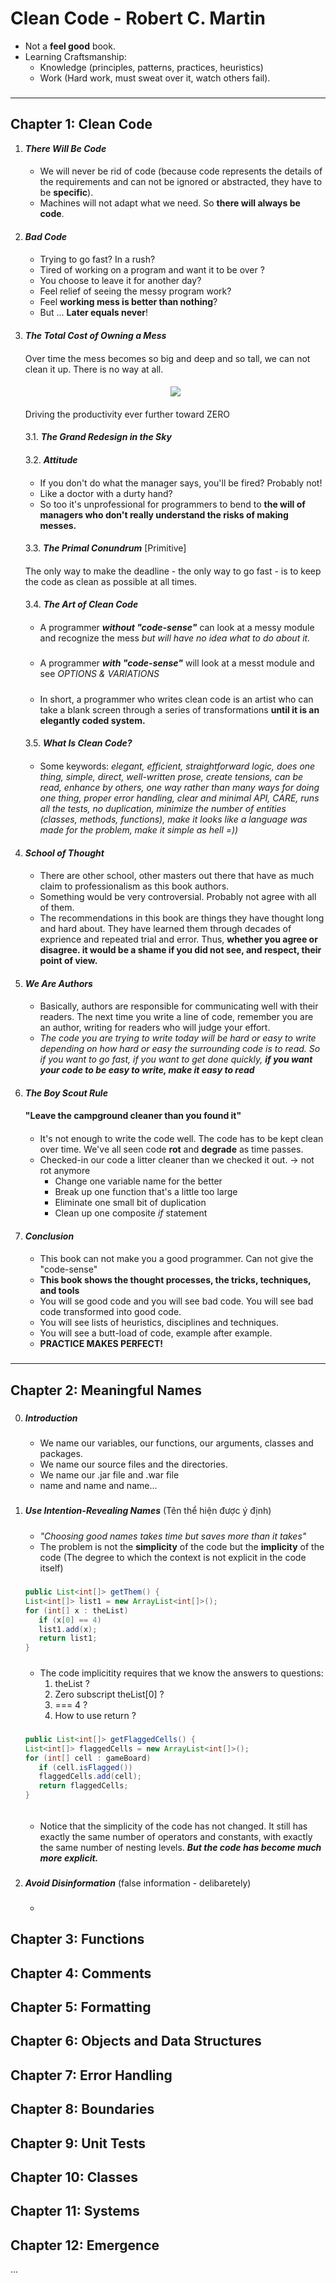 # Clean Code - Robert C. Martin

   - Not a **feel good** book.
   - Learning Craftsmanship:
      - Knowledge (principles, patterns, practices, heuristics)
      - Work (Hard work, must sweat over it, watch others fail).
   ###
***

## Chapter 1: Clean Code

   1. ***There Will Be Code***
   
      ####
      -  We will never be rid of code (because code represents the details of the requirements and can not be ignored or abstracted, they have to be **specific**).
      -  Machines will not adapt what we need. So **there will always be code**.
      ####
   
   2. ***Bad Code***

      ####
      - Trying to go fast? In a rush?
      - Tired of working on a program and want it to be over ?
      - You choose to leave it for another day? 
      - Feel relief of seeing the messy program work?
      - Feel **working mess is better than nothing**?
      - But ... **Later equals never**!
      ####
   
   3. ***The Total Cost of Owning a Mess***

      ####
      Over time the mess becomes so big and deep and so tall, we can not clean it up. There is no way at all.
      ####

      <p align="center">
         <img src="images/chapter1/image1.png" />  
      </p> 

      ####
      Driving the productivity ever further toward ZERO
      ####

      3.1. ***The Grand Redesign in the Sky***
      ####
      3.2. ***Attitude***
      
      ####
      - If you don't do what the manager says, you'll be fired? Probably not!
      - Like a doctor with a durty hand? 
      - So too it's unprofessional for programmers to bend to **the will of managers who don't really understand the risks of making messes.**
      ####

      3.3. ***The Primal Conundrum*** [Primitive]
      ####
      The only way to make the deadline - the only way to go fast - is to keep the code as clean as possible at all times.
      ####

      3.4. ***The Art of Clean Code***
      ####
      - A programmer ***without "code-sense"*** can look at a messy module and recognize the mess *but will have no idea what to do about it.*
      #####
      - A programmer ***with "code-sense"*** will look at a messt module and see *OPTIONS & VARIATIONS*
      #####
      - In short, a programmer who writes clean code is an artist who can take a blank screen through a series of transformations **until it is an elegantly coded system.**
      ####

      3.5. ***What Is Clean Code?***
      ####
      - Some keywords: *elegant, efficient, straightforward logic, does one thing, simple, direct, well-written prose, create tensions, can be read, enhance by others, one way rather than many ways for doing one thing, proper error handling, clear and minimal API, CARE, runs all the tests, no duplication, minimize the number of entities (classes, methods, functions), make it looks like a language was made for the problem, make it simple as hell =))*
      ####

   4. ***School of Thought***
      ####
      - There are other school, other masters out there that have as much claim to professionalism as this book authors.
      - Something would be very controversial. Probably not agree with all of them.
      - The recommendations in this book are things they have thought long and hard about. They have learned them through decades of exprience and repeated trial and error. Thus, **whether you agree or disagree. it would be a shame if you did not see, and respect, their point of view.**
      ####

   5. ***We Are Authors***
      ####
      - Basically, authors are responsible for communicating well with their readers. The next time you write a line of code, remember you are an author, writing for readers who will judge your effort.
      - *The code you are trying to write today will be hard or easy to write depending on how hard or easy the surrounding code is to read. So if you want to go fast, if you want to get done quickly, **if you want your code to be easy to write, make it easy to read***
      ####

   6. ***The Boy Scout Rule***
      ####
      **"Leave the campground cleaner than you found it"**
      ####
      - It's not enough to write the code well. The code has to be kept clean over time. We've all seen code **rot** and **degrade** as time passes.
      - Checked-in our code a litter cleaner than we checked it out. -> not rot anymore
         - Change one variable name for the better
         - Break up one function that's a little too large
         - Eliminate one small bit of duplication
         - Clean up one composite *if* statement
      ####

   7. ***Conclusion***
      ####
      - This book can not make you a good programmer. Can not give the "code-sense"
      - **This book shows the thought processes, the tricks, techniques, and tools**
      - You will se good code and you will see bad code. You will see bad code transformed into good code.
      - You will see lists of heuristics, disciplines and techniques.
      - You will see a butt-load of code, example after example.
      - **PRACTICE MAKES PERFECT!**
      ###
***
## Chapter 2: Meaningful Names
   ###
   0. ***Introduction***
      #####
      - We name our variables, our functions, our arguments, classes and packages.
      - We name our source files and the directories.
      - We name our .jar file and .war file
      - name and name and name...
      #####
   1. ***Use Intention-Revealing Names*** (Tên thể hiện được ý định)
      #####
      - *"Choosing good names takes time but saves more than it takes"*
      - The problem is not the **simplicity** of the code but the **implicity** of the code (The degree to which the context is not explicit in the code itself)
      #####
      ```java
      public List<int[]> getThem() {
      List<int[]> list1 = new ArrayList<int[]>();
      for (int[] x : theList)
         if (x[0] == 4)
         list1.add(x);
         return list1;
      }
      ```
      #####
      - The code implicitity requires that we know the answers to questions:
         1. theList ?
         2. Zero subscript theList[0] ?
         3. === 4 ?
         4. How to use return ?
      ##### 
      ```java
      public List<int[]> getFlaggedCells() {
      List<int[]> flaggedCells = new ArrayList<int[]>();
      for (int[] cell : gameBoard)
         if (cell.isFlagged())
         flaggedCells.add(cell);
         return flaggedCells;
      }
      ```
      ######
      - Notice that the simplicity of the code has not changed. It still has exactly the same number of operators and constants, with exactly the same number of nesting levels. ***But the code has become much more explicit.***
      ###

   2. ***Avoid Disinformation*** (false information - delibaretely)
      #####
      - 
      #####
   
   ###


## Chapter 3: Functions

## Chapter 4: Comments

## Chapter 5: Formatting

## Chapter 6: Objects and Data Structures

## Chapter 7: Error Handling

## Chapter 8: Boundaries

## Chapter 9: Unit Tests

## Chapter 10: Classes

## Chapter 11: Systems

## Chapter 12: Emergence

...